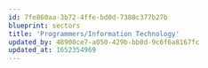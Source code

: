 ```yaml
---
id: 7fe860aa-3b72-4ffe-bd0d-7380c377b27b
blueprint: sectors
title: 'Programmers/Information Technology'
updated_by: 48900ce7-a050-429b-bb0d-9c6f6a8167fc
updated_at: 1652354969
---
```

